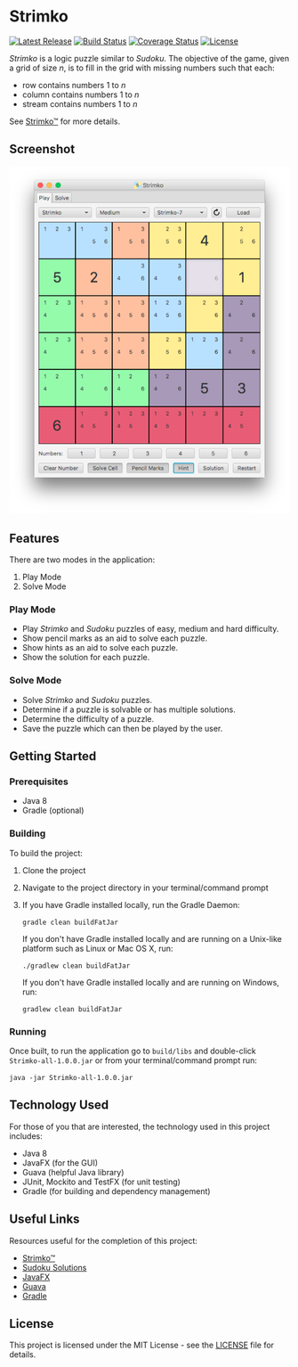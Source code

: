 # Strimko

[![Latest Release](https://img.shields.io/github/release/vanillaSlice/Strimko.svg)](https://github.com/vanillaSlice/Strimko/releases/latest)
[![Build Status](https://img.shields.io/travis/vanillaSlice/Strimko/master.svg)](https://travis-ci.org/vanillaSlice/Strimko)
[![Coverage Status](https://img.shields.io/coveralls/github/vanillaSlice/Strimko/master.svg)](https://coveralls.io/github/vanillaSlice/Strimko?branch=master)
[![License](https://img.shields.io/github/license/mashape/apistatus.svg)](LICENSE)

*Strimko* is a logic puzzle similar to *Sudoku*. The objective of the game, given a grid of size *n*, is to fill in the
grid with missing numbers such that each:

* row contains numbers 1 to *n*
* column contains numbers 1 to *n*
* stream contains numbers 1 to *n*

See [Strimko™](http://www.strimko.com/) for more details.

## Screenshot

![Screenshot](/images/screenshot-1.png)

## Features

There are two modes in the application:

1. Play Mode
2. Solve Mode

### Play Mode

* Play *Strimko* and *Sudoku* puzzles of easy, medium and hard difficulty.
* Show pencil marks as an aid to solve each puzzle.
* Show hints as an aid to solve each puzzle.
* Show the solution for each puzzle.

### Solve Mode

* Solve *Strimko* and *Sudoku* puzzles.
* Determine if a puzzle is solvable or has multiple solutions.
* Determine the difficulty of a puzzle.
* Save the puzzle which can then be played by the user.

## Getting Started

### Prerequisites

* Java 8
* Gradle (optional)

### Building

To build the project:

1. Clone the project
2. Navigate to the project directory in your terminal/command prompt
3. If you have Gradle installed locally, run the Gradle Daemon:

    ```
    gradle clean buildFatJar
    ```

   If you don't have Gradle installed locally and are running on a Unix-like platform such as Linux or Mac OS X, run:

    ```
    ./gradlew clean buildFatJar
    ```

   If you don't have Gradle installed locally and are running on Windows, run:

    ```
    gradlew clean buildFatJar
    ```

### Running

Once built, to run the application go to `build/libs` and double-click `Strimko-all-1.0.0.jar` or from your
terminal/command prompt run:

```
java -jar Strimko-all-1.0.0.jar
```

## Technology Used

For those of you that are interested, the technology used in this project includes:

* Java 8
* JavaFX (for the GUI)
* Guava (helpful Java library)
* JUnit, Mockito and TestFX (for unit testing)
* Gradle (for building and dependency management)

## Useful Links
Resources useful for the completion of this project:

* [Strimko™](http://www.strimko.com/)
* [Sudoku Solutions](http://www.sudoku-solutions.com/)
* [JavaFX](http://docs.oracle.com/javase/8/javase-clienttechnologies.htm)
* [Guava](https://github.com/google/guava)
* [Gradle](https://gradle.org)

## License

This project is licensed under the MIT License - see the [LICENSE](LICENSE) file for details.
